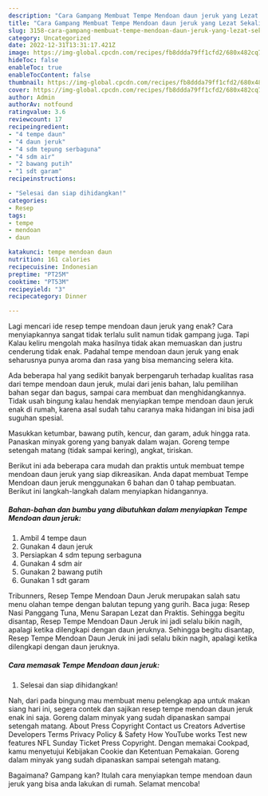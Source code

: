 ```yaml
---
description: "Cara Gampang Membuat Tempe Mendoan daun jeruk yang Lezat Sekali, Buat Buka Puasa Menggugah Selera"
title: "Cara Gampang Membuat Tempe Mendoan daun jeruk yang Lezat Sekali, Buat Buka Puasa Menggugah Selera"
slug: 3158-cara-gampang-membuat-tempe-mendoan-daun-jeruk-yang-lezat-sekali-buat-buka-puasa-menggugah-selera
category: Uncategorized
date: 2022-12-31T13:31:17.421Z
image: https://img-global.cpcdn.com/recipes/fb8ddda79ff1cfd2/680x482cq70/tempe-mendoan-daun-jeruk-foto-resep-utama.jpg
hideToc: false
enableToc: true
enableTocContent: false
thumbnail: https://img-global.cpcdn.com/recipes/fb8ddda79ff1cfd2/680x482cq70/tempe-mendoan-daun-jeruk-foto-resep-utama.jpg
cover: https://img-global.cpcdn.com/recipes/fb8ddda79ff1cfd2/680x482cq70/tempe-mendoan-daun-jeruk-foto-resep-utama.jpg
author: Admin
authorAv: notfound
ratingvalue: 3.6
reviewcount: 17
recipeingredient:
- "4 tempe daun"
- "4 daun jeruk"
- "4 sdm tepung serbaguna"
- "4 sdm air"
- "2 bawang putih"
- "1 sdt garam"
recipeinstructions:

- "Selesai dan siap dihidangkan!"
categories:
- Resep
tags:
- tempe
- mendoan
- daun

katakunci: tempe mendoan daun 
nutrition: 161 calories
recipecuisine: Indonesian
preptime: "PT25M"
cooktime: "PT53M"
recipeyield: "3"
recipecategory: Dinner

---
```



Lagi mencari ide resep tempe mendoan daun jeruk yang enak? Cara menyiapkannya sangat tidak terlalu sulit namun tidak gampang juga. Tapi Kalau keliru mengolah maka hasilnya tidak akan memuaskan dan justru cenderung tidak enak. Padahal tempe mendoan daun jeruk yang enak seharusnya punya aroma dan rasa yang bisa memancing selera kita.


Ada beberapa hal yang sedikit banyak berpengaruh terhadap kualitas rasa dari tempe mendoan daun jeruk, mulai dari jenis bahan, lalu pemilihan bahan segar dan bagus, sampai cara membuat dan menghidangkannya. Tidak usah bingung kalau hendak menyiapkan tempe mendoan daun jeruk enak di rumah, karena asal sudah tahu caranya maka hidangan ini bisa jadi suguhan spesial.

Masukkan ketumbar, bawang putih, kencur, dan garam, aduk hingga rata. Panaskan minyak goreng yang banyak dalam wajan. Goreng tempe setengah matang (tidak sampai kering), angkat, tiriskan.


Berikut ini ada beberapa cara mudah dan praktis untuk membuat tempe mendoan daun jeruk yang siap dikreasikan. Anda dapat membuat Tempe Mendoan daun jeruk menggunakan 6 bahan dan 0 tahap pembuatan. Berikut ini langkah-langkah dalam menyiapkan hidangannya.

<!--inarticleads1-->

##### Bahan-bahan dan bumbu yang dibutuhkan dalam menyiapkan Tempe Mendoan daun jeruk:

1. Ambil 4 tempe daun
1. Gunakan 4 daun jeruk
1. Persiapkan 4 sdm tepung serbaguna
1. Gunakan 4 sdm air
1. Gunakan 2 bawang putih
1. Gunakan 1 sdt garam


Tribunners, Resep Tempe Mendoan Daun Jeruk merupakan salah satu menu olahan tempe dengan balutan tepung yang gurih. Baca juga: Resep Nasi Panggang Tuna, Menu Sarapan Lezat dan Praktis. Sehingga begitu disantap, Resep Tempe Mendoan Daun Jeruk ini jadi selalu bikin nagih, apalagi ketika dilengkapi dengan daun jeruknya. Sehingga begitu disantap, Resep Tempe Mendoan Daun Jeruk ini jadi selalu bikin nagih, apalagi ketika dilengkapi dengan daun jeruknya. 

<!--inarticleads2-->

##### Cara memasak Tempe Mendoan daun jeruk:


1. Selesai dan siap dihidangkan!

Nah, dari pada bingung mau membuat menu pelengkap apa untuk makan siang hari ini, segera contek dan sajikan resep tempe mendoan daun jeruk enak ini saja. Goreng dalam minyak yang sudah dipanaskan sampai setengah matang. About Press Copyright Contact us Creators Advertise Developers Terms Privacy Policy &amp; Safety How YouTube works Test new features NFL Sunday Ticket Press Copyright. Dengan memakai Cookpad, kamu menyetujui Kebijakan Cookie dan Ketentuan Pemakaian. Goreng dalam minyak yang sudah dipanaskan sampai setengah matang. 

Bagaimana? Gampang kan? Itulah cara menyiapkan tempe mendoan daun jeruk yang bisa anda lakukan di rumah. Selamat mencoba!
